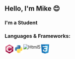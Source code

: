 ## Hello, I'm Mike 😊

### I'm a Student
### Languages & Frameworks:

[<img align="left" alt="C++" height="30px" src="https://raw.githubusercontent.com/devicons/devicon/master/icons/cplusplus/cplusplus-original.svg" />][cPlusPlus]
[<img align="left" alt="Python" height="30px" src="https://raw.githubusercontent.com/devicons/devicon/master/icons/python/python-original.svg" />][python]
[<img align="left" alt="Html5" height="30px" src="https://raw.githubusercontent.com/devicons/devicon/master/icons/html5/original.svg" />][html5]
[<img align="left" alt="Html5" height="30px" src="https://github.com/devicons/devicon/blob/master/icons/css3/css3-original.svg"/>][css3]

[cPlusPlus]: https://isocpp.org/
[python]: https://www.python.org/
[html5]: https://html.com/html5/
[css3]: https://en.wikipedia.org/wiki/CSS
